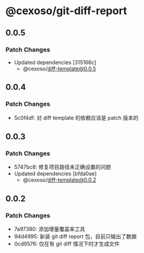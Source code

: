 # @cexoso/git-diff-report

## 0.0.5

### Patch Changes

- Updated dependencies [315166c]
  - @cexoso/diff-template@0.0.5

## 0.0.4

### Patch Changes

- 5c0f4df: 对 diff template 的依赖应该是 patch 版本的

## 0.0.3

### Patch Changes

- 5747bc8: 修复项目路径未正确设置的问题
- Updated dependencies [bfda0ae]
  - @cexoso/diff-template@0.0.2

## 0.0.2

### Patch Changes

- 7a97380: 添加增量覆盖率工具
- 94d4995: 新装 git diff report 包，目前只输出了数据
- 0cd9576: 仅在有 git diff 情况下时才生成文件
